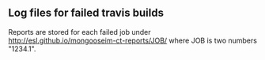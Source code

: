 Log files for failed travis builds
----------------------------------

Reports are stored for each failed job under http://esl.github.io/mongooseim-ct-reports/JOB/
where JOB is two numbers "1234.1".
